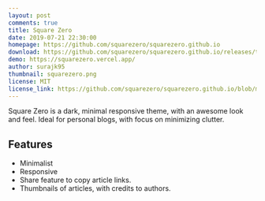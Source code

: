 ```yaml
---
layout: post
comments: true
title: Square Zero
date: 2019-07-21 22:30:00
homepage: https://github.com/squarezero/squarezero.github.io
download: https://github.com/squarezero/squarezero.github.io/releases/tag/1.0.0
demo: https://squarezero.vercel.app/
author: surajk95
thumbnail: squarezero.png
license: MIT
license_link: https://github.com/squarezero/squarezero.github.io/blob/master/LICENSE
---
```


Square Zero is a dark, minimal responsive theme, with an awesome look and feel.
Ideal for personal blogs, with focus on minimizing clutter.

## Features

* Minimalist
* Responsive
* Share feature to copy article links.
* Thumbnails of articles, with credits to authors.
